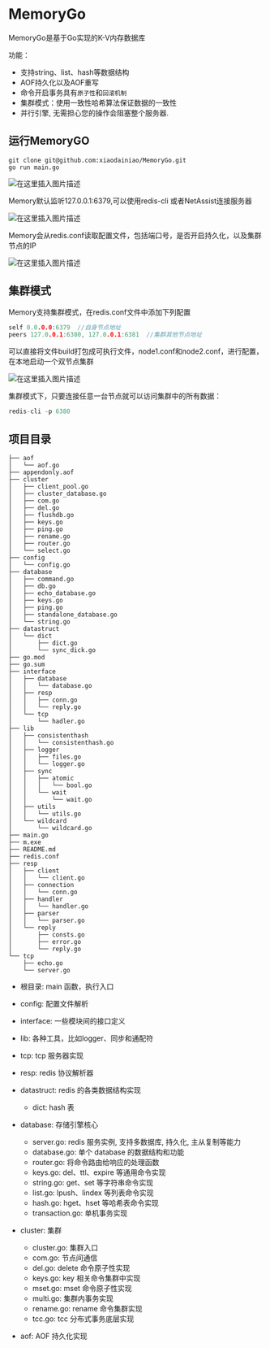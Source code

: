 # MemoryGo
MemoryGo是基于Go实现的K-V内存数据库

功能：

- 支持string、list、hash等数据结构
- AOF持久化以及AOF重写
- 命令开启事务具有`原子性`和`回滚机制`
- 集群模式：使用一致性哈希算法保证数据的一致性
- 并行引擎, 无需担心您的操作会阻塞整个服务器.

## 运行MemoryGO

```shell
git clone git@github.com:xiaodainiao/MemoryGo.git
go run main.go
```

![在这里插入图片描述](https://img-blog.csdnimg.cn/d9f5f1806826481c8ca52d206589101c.png)

Memory默认监听127.0.0.1:6379,可以使用redis-cli 或者NetAssist连接服务器

![在这里插入图片描述](https://img-blog.csdnimg.cn/16e1e656512d49529e5bb05b7764a949.png)

Memory会从redis.conf读取配置文件，包括端口号，是否开启持久化，以及集群节点的IP

![在这里插入图片描述](https://img-blog.csdnimg.cn/69c34860c3d84c429c4bdd413a778752.png)

## 集群模式

Memory支持集群模式，在redis.conf文件中添加下列配置

```go
self 0.0.0.0:6379  //自身节点地址
peers 127.0.0.1:6380, 127.0.0.1:6381  //集群其他节点地址
```

可以直接将文件build打包成可执行文件，node1.conf和node2.conf，进行配置，在本地启动一个双节点集群

![在这里插入图片描述](https://img-blog.csdnimg.cn/03db57530f7042108568013be7bd8998.png)

集群模式下，只要连接任意一台节点就可以访问集群中的所有数据：

```go
redis-cli -p 6380
```

## 项目目录

```shell
├── aof
│   └── aof.go
├── appendonly.aof
├── cluster
│   ├── client_pool.go
│   ├── cluster_database.go
│   ├── com.go
│   ├── del.go
│   ├── flushdb.go
│   ├── keys.go
│   ├── ping.go
│   ├── rename.go
│   ├── router.go
│   └── select.go
├── config
│   └── config.go
├── database
│   ├── command.go
│   ├── db.go
│   ├── echo_database.go
│   ├── keys.go
│   ├── ping.go
│   ├── standalone_database.go
│   └── string.go
├── datastruct
│   └── dict
│       ├── dict.go
│       └── sync_dick.go
├── go.mod
├── go.sum
├── interface
│   ├── database
│   │   └── database.go
│   ├── resp
│   │   ├── conn.go
│   │   └── reply.go
│   └── tcp
│       └── hadler.go
├── lib
│   ├── consistenthash
│   │   └── consistenthash.go
│   ├── logger
│   │   ├── files.go
│   │   └── logger.go
│   ├── sync
│   │   ├── atomic
│   │   │   └── bool.go
│   │   └── wait
│   │       └── wait.go
│   ├── utils
│   │   └── utils.go
│   └── wildcard
│       └── wildcard.go
├── main.go
├── m.exe
├── README.md
├── redis.conf
├── resp
│   ├── client
│   │   └── client.go
│   ├── connection
│   │   └── conn.go
│   ├── handler
│   │   └── handler.go
│   ├── parser
│   │   └── parser.go
│   └── reply
│       ├── consts.go
│       ├── error.go
│       └── reply.go
└── tcp
    ├── echo.go
    └── server.go

```
- 根目录: main 函数，执行入口
- config: 配置文件解析
- interface: 一些模块间的接口定义
- lib: 各种工具，比如logger、同步和通配符

- tcp: tcp 服务器实现
- resp: redis 协议解析器
- datastruct: redis 的各类数据结构实现
  - dict: hash 表
- database: 存储引擎核心
  - server.go: redis 服务实例, 支持多数据库, 持久化, 主从复制等能力
  - database.go: 单个 database 的数据结构和功能
  - router.go: 将命令路由给响应的处理函数
  - keys.go: del、ttl、expire 等通用命令实现
  - string.go: get、set 等字符串命令实现
  - list.go: lpush、lindex 等列表命令实现
  - hash.go: hget、hset 等哈希表命令实现
  - transaction.go: 单机事务实现
- cluster: 集群
  - cluster.go: 集群入口
  - com.go: 节点间通信
  - del.go: delete 命令原子性实现
  - keys.go: key 相关命令集群中实现
  - mset.go: mset 命令原子性实现
  - multi.go: 集群内事务实现
  - rename.go: rename 命令集群实现
  - tcc.go: tcc 分布式事务底层实现
- aof: AOF 持久化实现
